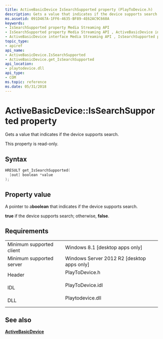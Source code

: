 ```yaml
---
title: ActiveBasicDevice IsSearchSupported property (PlayToDevice.h)
description: Gets a value that indicates if the device supports search.
ms.assetid: 091D467A-1FF6-4635-BF89-4E62AC9C660A
keywords:
- IsSearchSupported property Media Streaming API
- IsSearchSupported property Media Streaming API , ActiveBasicDevice interface
- ActiveBasicDevice interface Media Streaming API , IsSearchSupported property
topic_type:
- apiref
api_name:
- ActiveBasicDevice.IsSearchSupported
- ActiveBasicDevice.get_IsSearchSupported
api_location:
- playtodevice.dll
api_type:
- COM
ms.topic: reference
ms.date: 05/31/2018
---
```


# ActiveBasicDevice::IsSearchSupported property

Gets a value that indicates if the device supports search.

This property is read-only.

## Syntax


```C++
HRESULT get_IsSearchSupported(
  [out] boolean *value
);
```



## Property value

A pointer to a**boolean** that indicates if the device supports search.

**true** if the device supports search; otherwise, **false**.

## Requirements



|                                     |                                                                                             |
|-------------------------------------|---------------------------------------------------------------------------------------------|
| Minimum supported client<br/> | Windows 8.1 \[desktop apps only\]<br/>                                                |
| Minimum supported server<br/> | Windows Server 2012 R2 \[desktop apps only\]<br/>                                     |
| Header<br/>                   | <dl> <dt>PlayToDevice.h</dt> </dl>   |
| IDL<br/>                      | <dl> <dt>PlayToDevice.idl</dt> </dl> |
| DLL<br/>                      | <dl> <dt>Playtodevice.dll</dt> </dl> |



## See also

<dl> <dt>

[**ActiveBasicDevice**](https://msdn.microsoft.com/library/Dn385755(v=VS.85).aspx)
</dt> </dl>

 

 





